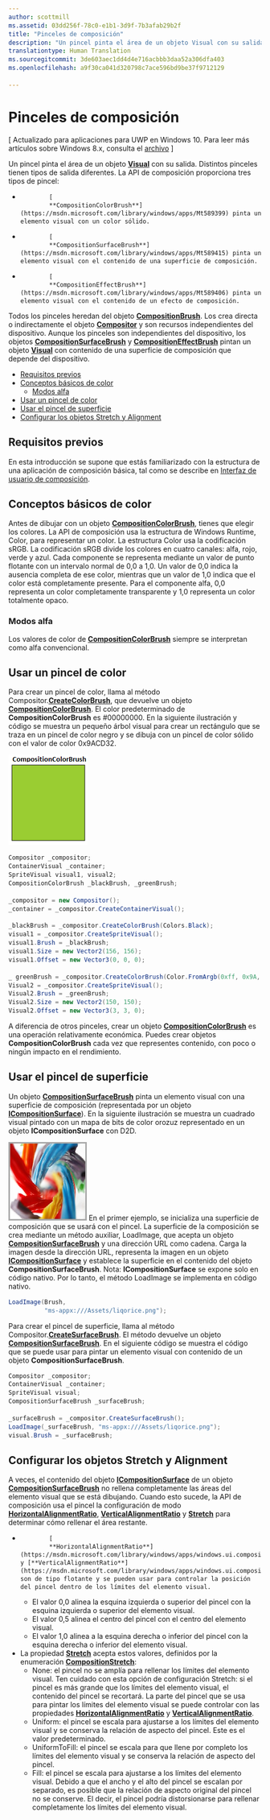```yaml
---
author: scottmill
ms.assetid: 03dd256f-78c0-e1b1-3d9f-7b3afab29b2f
title: "Pinceles de composición"
description: "Un pincel pinta el área de un objeto Visual con su salida. Distintos pinceles tienen tipos de salida diferentes."
translationtype: Human Translation
ms.sourcegitcommit: 3de603aec1dd4d4e716acbbb3daa52a306dfa403
ms.openlocfilehash: a9f30ca041d320798c7ace596bd9be37f9712129

---
```

# Pinceles de composición

\[ Actualizado para aplicaciones para UWP en Windows 10. Para leer más artículos sobre Windows 8.x, consulta el [archivo](http://go.microsoft.com/fwlink/p/?linkid=619132) \]

Un pincel pinta el área de un objeto [**Visual**](https://msdn.microsoft.com/library/windows/apps/Dn706858) con su salida. Distintos pinceles tienen tipos de salida diferentes. La API de composición proporciona tres tipos de pincel:

-   
              [
              **CompositionColorBrush**](https://msdn.microsoft.com/library/windows/apps/Mt589399) pinta un elemento visual con un color sólido.
-   
              [
              **CompositionSurfaceBrush**](https://msdn.microsoft.com/library/windows/apps/Mt589415) pinta un elemento visual con el contenido de una superficie de composición.
-   
              [
              **CompositionEffectBrush**](https://msdn.microsoft.com/library/windows/apps/Mt589406) pinta un elemento visual con el contenido de un efecto de composición.

Todos los pinceles heredan del objeto [**CompositionBrush**](https://msdn.microsoft.com/library/windows/apps/Mt589398). Los crea directa o indirectamente el objeto [**Compositor**](https://msdn.microsoft.com/library/windows/apps/Dn706789) y son recursos independientes del dispositivo. Aunque los pinceles son independientes del dispositivo, los objetos [**CompositionSurfaceBrush**](https://msdn.microsoft.com/library/windows/apps/Mt589415) y [**CompositionEffectBrush**](https://msdn.microsoft.com/library/windows/apps/Mt589406) pintan un objeto [**Visual**](https://msdn.microsoft.com/library/windows/apps/Dn706858) con contenido de una superficie de composición que depende del dispositivo.

-   [Requisitos previos](./composition-brushes.md#prerequisites)
-   [Conceptos básicos de color](./composition-brushes.md#color-basics)
    -   [Modos alfa](./composition-brushes.md#alpha-modes)
-   [Usar un pincel de color](./composition-brushes.md#using-color-brush)
-   [Usar el pincel de superficie](./composition-brushes.md#using-surface-brush)
-   [Configurar los objetos Stretch y Alignment](./composition-brushes.md#configuring-stretch-and-alignment)

## Requisitos previos

En esta introducción se supone que estás familiarizado con la estructura de una aplicación de composición básica, tal como se describe en [Interfaz de usuario de composición](visual-layer.md).

## Conceptos básicos de color

Antes de dibujar con un objeto [**CompositionColorBrush**](https://msdn.microsoft.com/library/windows/apps/Mt589399), tienes que elegir los colores. La API de composición usa la estructura de Windows Runtime, Color, para representar un color. La estructura Color usa la codificación sRGB. La codificación sRGB divide los colores en cuatro canales: alfa, rojo, verde y azul. Cada componente se representa mediante un valor de punto flotante con un intervalo normal de 0,0 a 1,0. Un valor de 0,0 indica la ausencia completa de ese color, mientras que un valor de 1,0 indica que el color está completamente presente. Para el componente alfa, 0,0 representa un color completamente transparente y 1,0 representa un color totalmente opaco.

### Modos alfa

Los valores de color de [**CompositionColorBrush**](https://msdn.microsoft.com/library/windows/apps/Mt589399) siempre se interpretan como alfa convencional.

## Usar un pincel de color

Para crear un pincel de color, llama al método Compositor.[**CreateColorBrush**](https://msdn.microsoft.com/library/windows/apps/windows.ui.composition.compositor.createcolorbrush.aspx), que devuelve un objeto [**CompositionColorBrush**](https://msdn.microsoft.com/library/windows/apps/Mt589399). El color predeterminado de **CompositionColorBrush** es \#00000000. En la siguiente ilustración y código se muestra un pequeño árbol visual para crear un rectángulo que se traza en un pincel de color negro y se dibuja con un pincel de color sólido con el valor de color 0x9ACD32.

![CompositionColorBrush](images/composition-compositioncolorbrush.png)
```cs
Compositor _compositor;
ContainerVisual _container;
SpriteVisual visual1, visual2;
CompositionColorBrush _blackBrush, _greenBrush; 

_compositor = new Compositor();
_container = _compositor.CreateContainerVisual();

_blackBrush = _compositor.CreateColorBrush(Colors.Black);
visual1 = _compositor.CreateSpriteVisual();
visual1.Brush = _blackBrush;
visual1.Size = new Vector2(156, 156);
visual1.Offset = new Vector3(0, 0, 0);

_ greenBrush = _compositor.CreateColorBrush(Color.FromArgb(0xff, 0x9A, 0xCD, 0x32));
Visual2 = _compositor.CreateSpriteVisual();
Visual2.Brush = _greenBrush;
Visual2.Size = new Vector2(150, 150);
Visual2.Offset = new Vector3(3, 3, 0);
```

A diferencia de otros pinceles, crear un objeto [**CompositionColorBrush**](https://msdn.microsoft.com/library/windows/apps/Mt589399) es una operación relativamente económica. Puedes crear objetos **CompositionColorBrush** cada vez que representes contenido, con poco o ningún impacto en el rendimiento.

## Usar el pincel de superficie

Un objeto [**CompositionSurfaceBrush**](https://msdn.microsoft.com/library/windows/apps/Mt589415) pinta un elemento visual con una superficie de composición (representada por un objeto [**ICompositionSurface**](https://msdn.microsoft.com/library/windows/apps/Dn706819)). En la siguiente ilustración se muestra un cuadrado visual pintado con un mapa de bits de color orozuz representado en un objeto **ICompositionSurface** con D2D.

![CompositionSurfaceBrush](images/composition-compositionsurfacebrush.png) En el primer ejemplo, se inicializa una superficie de composición que se usará con el pincel. La superficie de la composición se crea mediante un método auxiliar, LoadImage, que acepta un objeto [**CompositionSurfaceBrush**](https://msdn.microsoft.com/library/windows/apps/Mt589415) y una dirección URL como cadena. Carga la imagen desde la dirección URL, representa la imagen en un objeto [**ICompositionSurface**](https://msdn.microsoft.com/library/windows/apps/Dn706819) y establece la superficie en el contenido del objeto **CompositionSurfaceBrush**. Nota: **ICompositionSurface** se expone solo en código nativo. Por lo tanto, el método LoadImage se implementa en código nativo.

```cs
LoadImage(Brush,
          "ms-appx:///Assets/liqorice.png");
```

Para crear el pincel de superficie, llama al método Compositor.[**CreateSurfaceBrush**](https://msdn.microsoft.com/library/windows/apps/windows.ui.composition.compositor.createsurfacebrush.aspx). El método devuelve un objeto [**CompositionSurfaceBrush**](https://msdn.microsoft.com/library/windows/apps/Mt589415). En el siguiente código se muestra el código que se puede usar para pintar un elemento visual con contenido de un objeto **CompositionSurfaceBrush**.

```cs
Compositor _compositor;
ContainerVisual _container;
SpriteVisual visual;
CompositionSurfaceBrush _surfaceBrush;

_surfaceBrush = _compositor.CreateSurfaceBrush();
LoadImage(_surfaceBrush, "ms-appx:///Assets/liqorice.png");
visual.Brush = _surfaceBrush;
```

## Configurar los objetos Stretch y Alignment

A veces, el contenido del objeto [**ICompositionSurface**](https://msdn.microsoft.com/library/windows/apps/Dn706819) de un objeto [**CompositionSurfaceBrush**](https://msdn.microsoft.com/library/windows/apps/Mt589415) no rellena completamente las áreas del elemento visual que se está dibujando. Cuando esto sucede, la API de composición usa el pincel la configuración de modo [**HorizontalAlignmentRatio**](https://msdn.microsoft.com/library/windows/apps/windows.ui.composition.compositionsurfacebrush.horizontalalignmentratio.aspx), [**VerticalAlignmentRatio**](https://msdn.microsoft.com/library/windows/apps/windows.ui.composition.compositionsurfacebrush.verticalalignmentratio) y [**Stretch**](https://msdn.microsoft.com/library/windows/apps/windows.ui.composition.compositionsurfacebrush.stretch) para determinar cómo rellenar el área restante.

-   
              [
              **HorizontalAlignmentRatio**](https://msdn.microsoft.com/library/windows/apps/windows.ui.composition.compositionsurfacebrush.horizontalalignmentratio.aspx) y [**VerticalAlignmentRatio**](https://msdn.microsoft.com/library/windows/apps/windows.ui.composition.compositionsurfacebrush.verticalalignmentratio) son de tipo flotante y se pueden usar para controlar la posición del pincel dentro de los límites del elemento visual.
    -   El valor 0,0 alinea la esquina izquierda o superior del pincel con la esquina izquierda o superior del elemento visual.
    -   El valor 0,5 alinea el centro del pincel con el centro del elemento visual.
    -   El valor 1,0 alinea a la esquina derecha o inferior del pincel con la esquina derecha o inferior del elemento visual.
-   La propiedad [**Stretch**](https://msdn.microsoft.com/library/windows/apps/windows.ui.composition.compositionsurfacebrush.stretch) acepta estos valores, definidos por la enumeración [**CompositionStretch**](https://msdn.microsoft.com/library/windows/apps/Dn706786):
    -   None: el pincel no se amplía para rellenar los límites del elemento visual. Ten cuidado con esta opción de configuración Stretch: si el pincel es más grande que los límites del elemento visual, el contenido del pincel se recortará. La parte del pincel que se usa para pintar los límites del elemento visual se puede controlar con las 
              propiedades [**HorizontalAlignmentRatio**](https://msdn.microsoft.com/library/windows/apps/windows.ui.composition.compositionsurfacebrush.horizontalalignmentratio.aspx) y [**VerticalAlignmentRatio**](https://msdn.microsoft.com/library/windows/apps/windows.ui.composition.compositionsurfacebrush.verticalalignmentratio).
    -   Uniform: el pincel se escala para ajustarse a los límites del elemento visual y se conserva la relación de aspecto del pincel. Este es el valor predeterminado.
    -   UniformToFill: el pincel se escala para que llene por completo los límites del elemento visual y se conserva la relación de aspecto del pincel.
    -   Fill: el pincel se escala para ajustarse a los límites del elemento visual. Debido a que el ancho y el alto del pincel se escalan por separado, es posible que la relación de aspecto original del pincel no se conserve. El decir, el pincel podría distorsionarse para rellenar completamente los límites del elemento visual.

 

 







<!--HONumber=Jul16_HO2-->


